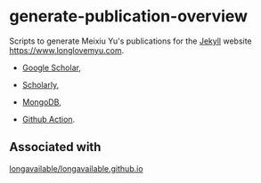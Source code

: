 # generate-publication-overview

 Scripts to generate Meixiu Yu's publications for the [Jekyll](https://jekyllrb.com/) website <https://www.longlovemyu.com>.
 
 - [Google Scholar](https://scholar.google.com/),
 
 - [Scholarly](https://github.com/scholarly-python-package/scholarly),
 
 - [MongoDB](https://www.mongodb.com),
 
 - [Github Action](https://github.com/features/actions).
 
 ##  Associated with
 
 [longavailable/longavailable.github.io](https://github.com/longavailable/longavailable.github.io)


